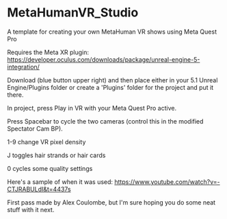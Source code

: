 # MetaHumanVR_Studio
 A template for creating your own MetaHuman VR shows using Meta Quest Pro

Requires the Meta XR plugin:
https://developer.oculus.com/downloads/package/unreal-engine-5-integration/

Download (blue button upper right) and then place either in your 5.1 Unreal Engine/Plugins folder or create a 'Plugins' folder for the project and put it there.

In project, press Play in VR with your Meta Quest Pro active.

Press Spacebar to cycle the two cameras (control this in the modified Spectator Cam BP).

1-9 change VR pixel density

J toggles hair strands or hair cards

0 cycles some quality settings


Here's a sample of when it was used: https://www.youtube.com/watch?v=-CTJRABULdI&t=4437s

First pass made by Alex Coulombe, but I'm sure hoping you do some neat stuff with it next.

